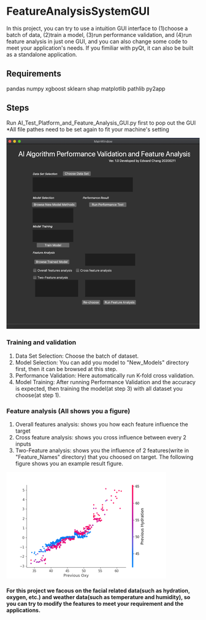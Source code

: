 # FeatureAnalysisSystemGUI
In this project, you can try to use a intuition GUI interface to (1)choose a batch of data, (2)train a model, (3)run performance validation, and (4)run feature analysis in just one GUI, and you can also change some code to meet your application's needs. If you fimiliar with pyQt, it can also be built as a standalone application.

## Requirements
pandas
numpy
xgboost
sklearn
shap
matplotlib
pathlib
py2app

## Steps
Run AI_Test_Platform_and_Feature_Analysis_GUI.py first to pop out the GUI
*All file pathes need to be set again to fit your machine's setting

![image](https://github.com/edwardchang0112/FacialFeatureAnalysisSystemGUI/blob/master/GUI_Fig.png)

### Training and validation
1. Data Set Selection: Choose the batch of dataset.
2. Model Selection: You can add you model to "New_Models" directory first, then it can be browsed at this step.
3. Performance Validation: Here automatically run K-fold cross validation.
4. Model Training: After running Performance Validation and the accuracy is expected, then training the model(at step 3) with all dataset you choose(at step 1).
### Feature analysis (All shows you a figure)
1. Overall features analysis: shows you how each feature influence the target
2. Cross feature analysis: shows you cross influence between every 2 inputs
3. Two-Feature analysis: shows you the influence of 2 features(write in "Feature_Names" directory) that you choosed on target. The following figure shows you an example result figure.

![image](https://github.com/edwardchang0112/FacialFeatureAnalysisSystemGUI/blob/master/eexample_fig01.png)


#### For this project we facous on the facial related data(such as hydration, oxygen, etc.) and weather data(such as temperature and humidity), so you can try to modify the features to meet your requirement and the applications.
